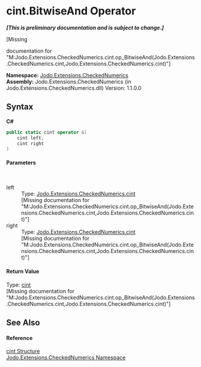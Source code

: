# cint.BitwiseAnd Operator 
 _**\[This is preliminary documentation and is subject to change.\]**_

\[Missing <summary> documentation for "M:Jodo.Extensions.CheckedNumerics.cint.op_BitwiseAnd(Jodo.Extensions.CheckedNumerics.cint,Jodo.Extensions.CheckedNumerics.cint)"\]

**Namespace:**&nbsp;<a href="N_Jodo_Extensions_CheckedNumerics">Jodo.Extensions.CheckedNumerics</a><br />**Assembly:**&nbsp;Jodo.Extensions.CheckedNumerics (in Jodo.Extensions.CheckedNumerics.dll) Version: 1.1.0.0

## Syntax

**C#**<br />
``` C#
public static cint operator &(
	cint left,
	cint right
)
```


#### Parameters
&nbsp;<dl><dt>left</dt><dd>Type: <a href="T_Jodo_Extensions_CheckedNumerics_cint">Jodo.Extensions.CheckedNumerics.cint</a><br />\[Missing <param name="left"/> documentation for "M:Jodo.Extensions.CheckedNumerics.cint.op_BitwiseAnd(Jodo.Extensions.CheckedNumerics.cint,Jodo.Extensions.CheckedNumerics.cint)"\]</dd><dt>right</dt><dd>Type: <a href="T_Jodo_Extensions_CheckedNumerics_cint">Jodo.Extensions.CheckedNumerics.cint</a><br />\[Missing <param name="right"/> documentation for "M:Jodo.Extensions.CheckedNumerics.cint.op_BitwiseAnd(Jodo.Extensions.CheckedNumerics.cint,Jodo.Extensions.CheckedNumerics.cint)"\]</dd></dl>

#### Return Value
Type: <a href="T_Jodo_Extensions_CheckedNumerics_cint">cint</a><br />\[Missing <returns> documentation for "M:Jodo.Extensions.CheckedNumerics.cint.op_BitwiseAnd(Jodo.Extensions.CheckedNumerics.cint,Jodo.Extensions.CheckedNumerics.cint)"\]

## See Also


#### Reference
<a href="T_Jodo_Extensions_CheckedNumerics_cint">cint Structure</a><br /><a href="N_Jodo_Extensions_CheckedNumerics">Jodo.Extensions.CheckedNumerics Namespace</a><br />